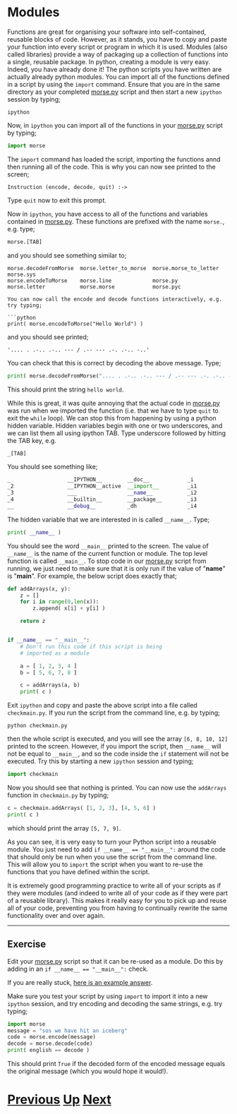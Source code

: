 # Modules

Functions are great for organising your software into self-contained, reusable blocks of code. However, as it stands, you have to copy and paste your function into every script or program in which it is used. Modules (also called libraries) provide a way of packaging up a collection of functions into a single, reusable package. In python, creating a module is very easy. Indeed, you have already done it! The python scripts you have written are actually already python modules. You can import all of the functions defined in a script by using the `import` command. Ensure that you are in the same directory as your completed [morse.py](2a_morse.md) script and then start a new `ipython` session by typing;

```
ipython
```

Now, in `ipython` you can import all of the functions in your [morse.py](2a_morse.md) script by typing;

```python
import morse
```

The `import` command has loaded the script, importing the functions annd then running all of the code. This is why you can now see printed to the screen;

```
Instruction (encode, decode, quit) :->
```

Type `quit` now to exit this prompt.

Now in `ipython`, you have access to all of the functions and variables contained in [morse.py](2a_morse.md). These functions are prefixed with the name `morse.`, e.g. type;

```python
morse.[TAB]
```

and you should see something similar to;

```
morse.decodeFromMorse  morse.letter_to_morse  morse.morse_to_letter  morse.sys
morse.encodeToMorse    morse.line             morse.py             
morse.letter           morse.morse            morse.pyc              

You can now call the encode and decode functions interactively, e.g. try typing;

```python
print( morse.encodeToMorse("Hello World") )
```

and you should see printed;

```
'.... . .-.. .-.. --- / .-- --- .-. .-.. -..'
```

You can check that this is correct by decoding the above message. Type;

```python
print( morse.decodeFromMorse(".... . .-.. .-.. --- / .-- --- .-. .-.. -..") )
```

This should print the string `hello world`.

While this is great, it was quite annoying that the actual code in [morse.py](2a_morse.md) was run when we imported the function (i.e. that we have to type `quit` to exit the `while` loop). We can stop this from happening by using a python hidden variable. Hidden
variables begin with one or two underscores, and we can list them all using ipython TAB. Type underscore followed by hitting the TAB key, e.g.

```python
_[TAB]
```

You should see something like;

```python
_                  __IPYTHON__        __doc__            _i                 _ih                
_2                 __IPYTHON__active  __import__         _i1                _ii                
_3                 ___                __name__           _i2                _iii               
_4                 __builtin__        __package__        _i3                _oh                
__                 __debug__          _dh                _i4                _sh           
```

The hidden variable that we are interested in is called `__name__`. Type;

```python
print( __name__ )
```

You should see the word `__main__` printed to the screen. The value of `__name__` is the name of the current function or module. The top level function is called `__main__`. To stop code in our [morse.py](2a_morse.md) script from running, we just need to make sure that it is only run if the value of "__name__" is "__main__". For example, the below script does exactly that;

```python
def addArrays(x, y):
    z = []
    for i in range(0,len(x)):
        z.append( x[i] + y[i] )

    return z


if __name__ == "__main__":
    # Don't run this code if this script is being
    # imported as a module 

    a = [ 1, 2, 3, 4 ]
    b = [ 5, 6, 7, 8 ]

    c = addArrays(a, b)
    print( c )
```

Exit `ipython` and copy and paste the above script into a file called `checkmain.py`. If you run the script from the command line, e.g. by typing;

```
python checkmain.py
```

then the whole script is executed, and you will see the array `[6, 8, 10, 12]` printed to the screen. However, if you import the script, then `__name__` will not be equal to `__main__`, and so the code inside the `if` statement will not be executed. Try this by starting a new `ipython` session and typing;

```python
import checkmain
```

Now you should see that nothing is printed. You can now use the `addArrays` function in `checkmain.py` by typing;

```python
c = checkmain.addArrays( [1, 2, 3], [4, 5, 6] )
print( c )
```

which should print the array `[5, 7, 9]`.

As you can see, it is very easy to turn your Python script into a reusable module. You just need to add `if __name__ == "__main__":` around the code that should only be run when you use the script from the command line. This will allow you to `import` the script when you want to re-use the functions that you have defined within the script.

It is extremely good programming practice to write all of your scripts as if they were modules (and indeed to write all of your code as if they were part of a reusable library). This makes it really easy for you to pick up and reuse all of your code, preventing you from having to continually rewrite the same functionality over and over again.

***

## Exercise

Edit your [morse.py](2a_morse.md) script so that it can be re-used as a module. Do this by adding in an `if __name__ == "__main__":` check.

If you are really stuck, [here is an example answer](2b_morse.md).

Make sure you test your script by using `import` to import it into a new `ipython` session, and try encoding and decoding the same strings, e.g. try typing;

```python
import morse
message = "sos we have hit an iceberg"
code = morse.encode(message)
decode = morse.decode(code)
print( english == decode )
```

This should print `True` if the decoded form of the encoded message equals the original message (which you would hope it would!).

# [Previous](functions.md) [Up](python_and_good_programming_practice.md) [Next](documenting.md) 
